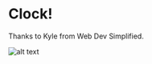 # Clock!

Thanks to Kyle from Web Dev Simplified.

![alt text](https://github.com/FollowSonik/Random-Stuff/blob/master/Clock/clock.gif)
